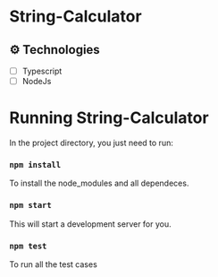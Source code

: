 # String-Calculator
## ⚙️ Technologies

- [ ] Typescript
- [ ] NodeJs

# Running String-Calculator

In the project directory, you just need to run:

### `npm install`
To install the node_modules and all dependeces.

### `npm start`
This will start a development server for you.

### `npm test`
To run all the test cases
